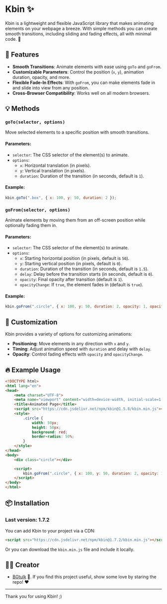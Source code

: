 
# Kbin ✨

Kbin is a lightweight and flexible JavaScript library that makes animating elements on your webpage a breeze. With simple methods you can create smooth transitions, including sliding and fading effects, all with minimal code. 🌟

## 🚀 Features

- **Smooth Transitions**: Animate elements with ease using `goTo` and `goFrom`.
- **Customizable Parameters**: Control the position (`x`, `y`), animation duration, opacity, and more.
- **Flexible Fade-In Effects**: With `goFrom`, you can make elements fade in and slide into view from any position.
- **Cross-Browser Compatibility**: Works well on all modern browsers.

## 💡 Methods

### `goTo(selector, options)`
Move selected elements to a specific position with smooth transitions.

#### Parameters:
- `selector`: The CSS selector of the element(s) to animate.
- `options`:
  - `x`: Horizontal translation (in pixels).
  - `y`: Vertical translation (in pixels).
  - `duration`: Duration of the transition (in seconds, default is `1`).

#### Example:
```javascript
kbin.goTo(".box", { x: 100, y: 50, duration: 2 });
```

### `goFrom(selector, options)`
Animate elements by moving them from an off-screen position while optionally fading them in.

#### Parameters:
- `selector`: The CSS selector of the element(s) to animate.
- `options`:
  - `x`: Starting horizontal position (in pixels, default is `50`).
  - `y`: Starting vertical position (in pixels, default is `0`).
  - `duration`: Duration of the transition (in seconds, default is `1.5`).
  - `delay`: Delay before the transition starts (in seconds, default is `0`).
  - `opacity`: Final opacity after transition (default is `1`).
  - `opacityChange`: If `true`, the element fades in (default is `true`).

#### Example:
```javascript
kbin.goFrom(".circle", { x: 100, y: 50, duration: 2, opacity: 1, opacityChange: true });
```

## 🎨 Customization

Kbin provides a variety of options for customizing animations:

- **Positioning**: Move elements in any direction with `x` and `y`.
- **Timing**: Adjust animation speed with `duration` and delay with `delay`.
- **Opacity**: Control fading effects with `opacity` and `opacityChange`.

## 🔥 Example Usage

```html
<!DOCTYPE html>
<html lang="en">
<head>
    <meta charset="UTF-8">
    <meta name="viewport" content="width=device-width, initial-scale=1.0">
    <title>Animated Page</title>
    <script src="https://cdn.jsdelivr.net/npm/kbin@1.5.8/kbin.min.js"></script>
    <style>
        .circle {
            width: 50px;
            height: 50px;
            background: red;
            border-radius: 50%;
        }
    </style>
</head>
<body>
    <div class="circle"></div>

    <script>
        kbin.goFrom(".circle", { x: 100, y: 50, duration: 2, opacity: 1, opacityChange: true });
    </script>
</body>
</html>
```

## 📦 Installation

### Last version: 1.7.2
You can add Kbin to your project via a CDN:

```html
<script src="https://cdn.jsdelivr.net/npm/kbin@1.7.2/kbin.min.js"></script>
```

Or you can download the `kbin.min.js` file and include it locally.

## 👨‍💻 Creator

- [BGtulk](https://github.com/BGtulk-on) 🚀. If you find this project useful, show some love by staring the repo! ❤️

---

Thank you for using Kbin! ;)
